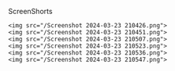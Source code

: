 ScreenShorts
             
    <img src="/Screenshot 2024-03-23 210426.png">
    <img src="/Screenshot 2024-03-23 210451.png">
    <img src="/Screenshot 2024-03-23 210507.png">
    <img src="/Screenshot 2024-03-23 210523.png">
    <img src="/Screenshot 2024-03-23 210536.png">
    <img src="/Screenshot 2024-03-23 210547.png">
